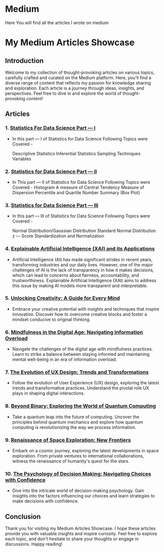 # Medium
Here You will find all the articles I wrote on medium
# My Medium Articles Showcase

## Introduction

Welcome to my collection of thought-provoking articles on various topics, carefully crafted and curated on the Medium platform. Here, you'll find a diverse range of content that reflects my passion for knowledge sharing and exploration. Each article is a journey through ideas, insights, and perspectives. Feel free to dive in and explore the world of thought-provoking content!

## Articles

### 1. [**Statistics For Data Science Part — I**](https://medium.com/@yakubakku43/statistics-for-data-science-part-i-a01bdf3e58f0)
   - In this part — I of Statistics for Data Science Following Topics were Covered -
     
      Descriptive Statistics
      Inferential Statistics
      Sampling Techniques
      Variables

### 2. [**Statistics for Data Science Part — II**](https://medium.com/@yakubakku43/statistics-for-data-science-part-ii-2b5d117a294f)
   - In This part — II of Statistics for Data Science Following Topics were Covered -
    Histogram
    A measure of Central Tendency
    Measure of Dispersion
    Percentile and Quartile
    Number Summary (Box Plot)

### 3. [**Statistics for Data Science Part — III**](https://medium.com/@yakubakku43/statistics-for-data-science-part-iii-47c9e2f7a32a)
   - In this part — III of Statistics for Data Science Following Topics were Covered -

      Normal Distribution/Gaussian Distribution
      Standard Normal Distribution
      z — Score
      Standardization and Normalization

### 4. [**Explainable Artificial Intelligence (XAI) and its Applications**](https://medium.com/@yakubakku43/explainable-artificial-intelligence-xai-and-its-applications-784c85e2b430)
   - Artificial Intelligence (AI) has made significant strides in recent years, transforming industries and our daily lives. However, one of the major challenges of AI is the lack of transparency in how it makes decisions, which can lead to concerns about fairness, accountability, and trustworthiness. Explainable Artificial Intelligence (XAI) aims to address this issue by making AI models more transparent and interpretable.
### 5. [**Unlocking Creativity: A Guide for Every Mind**](link-to-article-5)
   - Embrace your creative potential with insights and techniques that inspire innovation. Discover how to overcome creative blocks and foster a mindset conducive to original thinking.

### 6. [**Mindfulness in the Digital Age: Navigating Information Overload**](link-to-article-6)
   - Navigate the challenges of the digital age with mindfulness practices. Learn to strike a balance between staying informed and maintaining mental well-being in an era of information overload.

### 7. [**The Evolution of UX Design: Trends and Transformations**](link-to-article-7)
   - Follow the evolution of User Experience (UX) design, exploring the latest trends and transformative practices. Understand the pivotal role UX plays in shaping digital interactions.

### 8. [**Beyond Binary: Exploring the World of Quantum Computing**](link-to-article-8)
   - Take a quantum leap into the future of computing. Uncover the principles behind quantum mechanics and explore how quantum computing is revolutionizing the way we process information.

### 9. [**Renaissance of Space Exploration: New Frontiers**](link-to-article-9)
   - Embark on a cosmic journey, exploring the latest developments in space exploration. From private ventures to international collaborations, witness the renaissance of humanity's quest for the stars.

### 10. [**The Psychology of Decision Making: Navigating Choices with Confidence**](link-to-article-10)
   - Dive into the intricate world of decision-making psychology. Gain insights into the factors influencing our choices and learn strategies to make decisions with confidence.

## Conclusion

Thank you for visiting my Medium Articles Showcase. I hope these articles provide you with valuable insights and inspire curiosity. Feel free to explore each topic, and don't hesitate to share your thoughts or engage in discussions. Happy reading!
